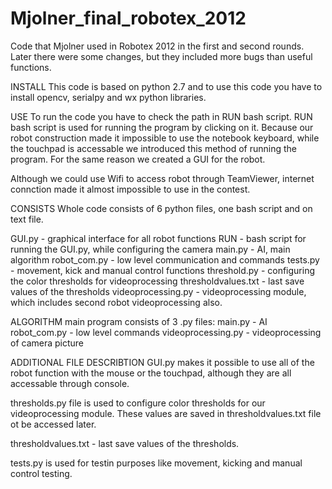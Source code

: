Mjolner_final_robotex_2012
==========================

Code that Mjolner used  in Robotex 2012 in the first and second rounds.
Later there were some changes, but they included more bugs than useful functions.

INSTALL
This code is based on python 2.7
and to use this code you have to install opencv, serialpy and wx python libraries.


USE
To run the code you have to check the path in RUN bash script.
RUN bash script is used for running the program by clicking on it.
Because our robot construction made it impossible to use the notebook keyboard,
while the touchpad is accessable we introduced this method of running the program.
For the same reason we created a GUI for the robot.

Although we could use Wifi to access robot through TeamViewer,
internet connction made it almost impossible to use in the contest.


CONSISTS
Whole code consists of 6 python files, one bash script and on text file.

GUI.py - graphical interface for all robot functions
RUN - bash script for running the GUI.py, while configuring the camera
main.py - AI, main algorithm
robot_com.py - low level communication and commands
tests.py - movement, kick and manual control functions
threshold.py - configuring the color thresholds for videoprocessing 
thresholdvalues.txt - last save values of the thresholds
videoprocessing.py - videoprocessing module, which includes second robot videoprocessing also.


ALGORITHM
main program consists of 3 .py files:
main.py - AI
robot_com.py - low level commands
videoprocessing.py - videoprocessing of camera picture

ADDITIONAL FILE DESCRIBTION
GUI.py makes it possible to use all of the robot function with the mouse or the touchpad,
although they are all accessable through console.

thresholds.py file is used to configure color thresholds for our videoprocessing module.
These values are saved in thresholdvalues.txt file ot be accessed later.

thresholdvalues.txt - last save values of the thresholds.

tests.py is used for testin purposes like movement, kicking and manual control testing.
